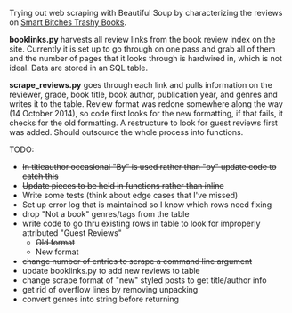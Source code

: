 Trying out web scraping with Beautiful Soup by characterizing the reviews on
[Smart Bitches Trashy Books](http://smartbitchestrashybooks.com/).

**booklinks.py** harvests all review links from the book review index on the
site. Currently it is set up to go through on one pass and grab all of them and
the number of pages that it looks through is hardwired in, which is not ideal.
Data are stored in an SQL table.

**scrape_reviews.py** goes through each link and pulls information on the
reviewer, grade, book title, book author, publication year, and genres and
writes it to the table. Review format was redone somewhere along the way
(14 October 2014), so code first looks for the new formatting, if that fails,
it checks for the old formatting. A restructure to look for guest reviews first
was added. Should outsource the whole process into functions.

TODO:
* ~~In titleauthor occasional "By" is used rather than "by" update code
to catch this~~
* ~~Update pieces to be held in functions rather than inline~~
* Write some tests (think about edge cases that I've missed)
* Set up error log that is maintained so I know which rows need fixing
* drop "Not a book" genres/tags from the table
* write code to go thru existing rows in table to look for improperly
attributed "Guest Reviews"
  - ~~Old format~~
  - New format
* ~~change number of entries to scrape a command line argument~~
* update booklinks.py to add new reviews to table
* change scrape format of "new" styled posts to get title/author info
* get rid of overflow lines by removing unpacking
* convert genres into string before returning
